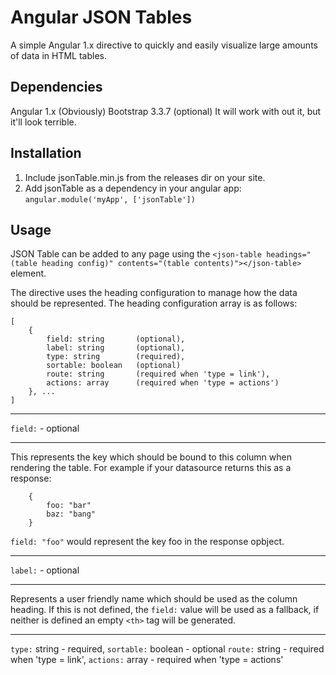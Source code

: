 # Angular JSON Tables
A simple Angular 1.x directive to quickly and easily visualize large amounts of data in HTML tables.

## Dependencies
Angular 1.x (Obviously)
Bootstrap 3.3.7 (optional) It will work with out it, but it'll look terrible.

## Installation
1. Include jsonTable.min.js from the releases dir on your site.
2. Add jsonTable as a dependency in your angular app: `angular.module('myApp', ['jsonTable'])`

## Usage
JSON Table can be added to any page using the `<json-table headings="(table heading config)" contents="(table contents)"></json-table>` element.

The directive uses the heading configuration to manage how the data should be represented. The heading configuration array is as follows:
```
[
    {
        field: string       (optional),
        label: string       (optional),
        type: string        (required),
        sortable: boolean   (optional)
        route: string       (required when 'type = link'),
        actions: array      (required when 'type = actions')
    }, ...
]
```
----

`field:` - optional

----
This represents the key which should be bound to this column when rendering the table. For example if your datasource returns this as a response:
``` 
    {
        foo: "bar"
        baz: "bang"
    }
```
`field: "foo"` would represent the key foo in the response opbject.

----

`label:` - optional

----

Represents a user friendly name which should be used as the column heading. If this is not defined, the `field:` value will be used as a fallback, if neither is defined an empty `<th>` tag will be generated.

----

`type:` string - required,
`sortable:` boolean - optional
`route:` string - required when 'type = link',
`actions:` array - required when 'type = actions'

